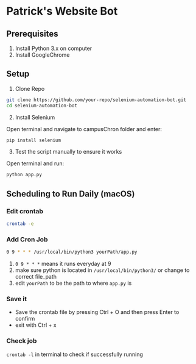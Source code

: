 # Patrick's Website Bot

## Prerequisites

1. Install Python 3.x on computer
2. Install GoogleChrome

## Setup

1. Clone Repo

``` bash
git clone https://github.com/your-repo/selenium-automation-bot.git
cd selenium-automation-bot
```

2. Install Selenium

Open terminal and navigate to campusChron folder and enter:

``` bash
pip install selenium
```

3. Test the script manually to ensure it works

Open terminal and run:

``` bash
python app.py
```

## Scheduling to Run Daily (macOS)

### Edit crontab

``` bash
crontab -e
```

### Add Cron Job

``` bash
0 9 * * * /usr/local/bin/python3 yourPath/app.py
```

   1. `0 9 * * *` means it runs everyday at 9
   2. make sure python is located in `/usr/local/bin/python3/` or change to correct file_path
   3. edit `yourPath` to be the path to where `app.py` is

### Save it

- Save the crontab file by pressing Ctrl + O and then press Enter to confirm
- exit with Ctrl + x

### Check job

`crontab -l` in terminal to check if successfully running
